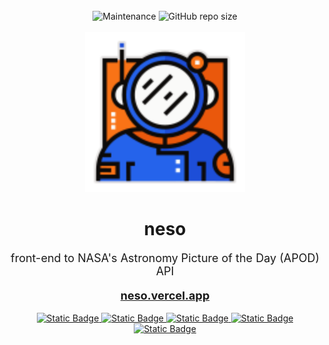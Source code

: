 <div align="center">

<br />

<img alt="Maintenance" src="https://img.shields.io/maintenance/yes/2023?style=for-the-badge">
<img alt="GitHub repo size" src="https://img.shields.io/github/repo-size/paulinek13/neso?style=for-the-badge">

<br />
<br />

<img src="static/favicon.svg" alt="neso_img" width="256">
<h1><b>neso</b></h1>
<p style="font-size: large;">front-end to NASA's Astronomy Picture of the Day (APOD) API</p>
<a style="font-size: large;" href="https://neso.vercel.app/"><strong>neso.vercel.app</strong></a>

<br />
<br />

<a href="https://vercel.com/">
<img alt="Static Badge" src="https://img.shields.io/badge/vercel-0c0a09?style=for-the-badge&logo=vercel"/>
</a>
<a href="https://kit.svelte.dev/">
<img alt="Static Badge" src="https://img.shields.io/badge/svetle_kit-0c0a09?style=for-the-badge&logo=svelte"/>
</a>
<a href="https://tailwindcss.com/">
<img alt="Static Badge" src="https://img.shields.io/badge/tailwindcss-0c0a09?style=for-the-badge&logo=tailwindcss"/>
</a>
<a href="https://vitejs.dev/">
<img alt="Static Badge" src="https://img.shields.io/badge/vite-0c0a09?style=for-the-badge&logo=vite"/>
</a>
<a href="https://postcss.org/">
<img alt="Static Badge" src="https://img.shields.io/badge/postcss-0c0a09?style=for-the-badge&logo=postcss"/>
</a>

</div>
